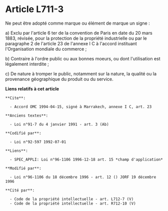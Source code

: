 # Article L711-3

Ne peut être adopté comme marque ou élément de marque un signe :

a) Exclu par l'article 6 ter de la convention de Paris en date du 20 mars 1883, révisée, pour la protection de la propriété
industrielle ou par le paragraphe 2 de l'article 23 de l'annexe I C à l'accord instituant l'Organisation mondiale du
commerce ;

b) Contraire à l'ordre public ou aux bonnes moeurs, ou dont l'utilisation est légalement interdite ;

c) De nature à tromper le public, notamment sur la nature, la qualité ou la provenance géographique du produit ou du service.

**Liens relatifs à cet article**

	**Cite**:

	  - Accord OMC 1994-04-15, signé à Marrakech, annexe I C, art. 23

	**Anciens textes**:

	  - Loi n°91-7 du 4 janvier 1991 - art. 3 (Ab)

	**Codifié par**:

	  - Loi n°92-597 1992-07-01

	**Liens**:

	  - SPEC_APPLI: Loi n°96-1106 1996-12-18 art. 15 *champ d'application*

	**Modifié par**:

	  - Loi n°96-1106 du 18 décembre 1996 - art. 12 () JORF 19 décembre 1996

	**Cité par**:

	  - Code de la propriété intellectuelle - art. L712-7 (V)
	  - Code de la propriété intellectuelle - art. R712-10 (V)
